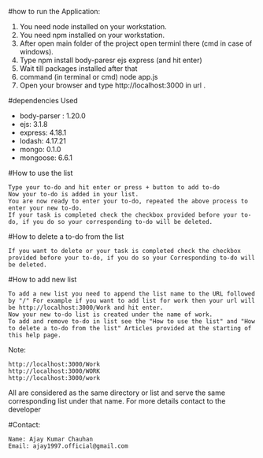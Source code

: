 #how to run the Application:
 1. You need node installed on your workstation.
 2. You need npm installed on your workstation.
 3. After open main folder of the project open terminl there (cmd in case of windows).
 4. Type      npm install body-paresr ejs express      (and hit enter)
 5. Wait till packages installed after that
 6. command (in terminal or cmd)       node app.js
 7. Open your browser and type http://localhost:3000  in url .



#dependencies Used
  *  body-parser : 1.20.0
  *  ejs: 3.1.8
  *  express: 4.18.1
  *  lodash: 4.17.21
  *  mongo: 0.1.0
  *  mongoose: 6.6.1


#How to use the list

    Type your to-do and hit enter or press + button to add to-do
    Now your to-do is added in your list.
    You are now ready to enter your to-do, repeated the above process to enter your new to-do.
    If your task is completed check the checkbox provided before your to-do, if you do so your corresponding to-do will be deleted.


#How to delete a to-do from the list

    If you want to delete or your task is completed check the checkbox provided before your to-do, if you do so your Corresponding to-do will be deleted.



#How to add new list

    To add a new list you need to append the list name to the URL followed by "/" For example if you want to add list for work then your url will be http://localhost:3000/Work and hit enter.
    Now your new to-do list is created under the name of work.
    To add and remove to-do in list see the "How to use the list" and "How to delete a to-do from the list" Articles provided at the starting of this help page.

Note:

    http://localhost:3000/Work
    http://localhost:3000/WORK
    http://localhost:3000/work

All are considered as the same directory or list and serve the same corresponding list under that name.
For more details contact to the developer


#Contact:

    Name: Ajay Kumar Chauhan
    Email: ajay1997.official@gmail.com

